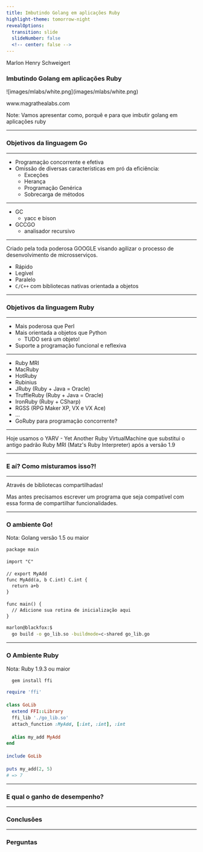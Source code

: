 ```yaml
---
title: Imbutindo Golang em aplicações Ruby
highlight-theme: tomorrow-night
revealOptions:
  transition: slide
  slideNumber: false
  <!-- center: false -->
---
```


<!-- .slide: data-background-image="images/background.jpg" data-background-size="cover"; style="height: 100%" -->

Marlon Henry Schweigert
### Imbutindo Golang em aplicações Ruby

<!-- .element: class="cover-title" -->

<div class="cover-bottom-logo">
  ![images/mlabs/white.png](images/mlabs/white.png)
  <p>www.magrathealabs.com</p>
</div>

Note: Vamos apresentar como, porquê e para que imbutir golang em aplicações ruby

---

### Objetivos da linguagem Go

----

 - Programação concorrente e efetiva
 - Omissão de diversas características em pró da eficiência:
   - Exceções
   - Herança
   - Programação Genérica
   - Sobrecarga de métodos

----

 - GC
   - yacc e bison
 - GCCGO
   - analisador recursivo

----

Criado pela toda poderosa GOOGLE visando agilizar o processo de desenvolvimento de microsserviços.

 - Rápido
 - Legível
 - Paralelo
 - `C/C++` com bibliotecas nativas orientada a objetos
---

### Objetivos da linguagem Ruby

----

 - Mais poderosa que Perl
 - Mais orientada a objetos que Python
    - TUDO será um objeto!
 - Suporte a programação funcional e reflexiva

----

 - Ruby MRI
 - MacRuby
 - HotRuby
 - Rubinius
 - JRuby (Ruby + Java = Oracle)
 - TruffleRuby (Ruby + Java = Oracle)
 - IronRuby (Ruby + CSharp)
 - RGSS (RPG Maker XP, VX e VX Ace)
 - ...
 - GoRuby para programação concorrente?

----

 Hoje usamos o YARV - Yet Another Ruby VirtualMachine que substitui o antigo padrão Ruby MRI (Matz's Ruby Interpreter) após a versão 1.9

---

### E aí? Como misturamos isso?!

----

Através de bibliotecas compartilhadas!

Mas antes precisamos escrever um programa que seja compatível com essa forma de compartilhar funcionalidades.

---

### O ambiente Go!

Nota: Golang versão 1.5 ou maior

```golang
package main

import "C"

// export MyAdd
func MyAdd(a, b C.int) C.int {
  return a+b
}

func main() {
  // Adicione sua rotina de inicialização aqui
}
```

```sh
marlon@blackfox:$
  go build -o go_lib.so -buildmode=c-shared go_lib.go
```
---

### O Ambiente Ruby

Nota: Ruby 1.9.3 ou maior

```sh
  gem install ffi
```

```ruby
require 'ffi'

class GoLib
  extend FFI::Library
  ffi_lib './go_lib.so'
  attach_function :MyAdd, [:int, :int], :int

  alias my_add MyAdd
end

include GoLib

puts my_add(2, 5)
# => 7
```

---

### E qual o ganho de desempenho?

---

### Conclusões

---

### Perguntas
